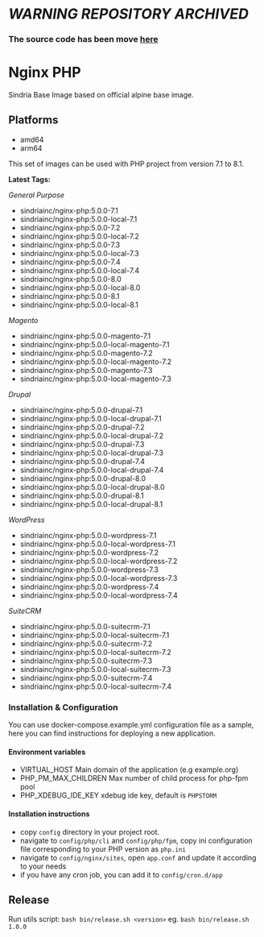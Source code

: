 # *WARNING REPOSITORY ARCHIVED*

### The source code has been move [here](https://github.com/SindriaInc/XPipe/tree/master/BaseImages/nginx-php)



# Nginx PHP

Sindria Base Image based on official alpine base image.

## Platforms

- amd64
- arm64

This set of images can be used with PHP project from version 7.1 to 8.1.

**Latest Tags:**

_General Purpose_

- sindriainc/nginx-php:5.0.0-7.1
- sindriainc/nginx-php:5.0.0-local-7.1
- sindriainc/nginx-php:5.0.0-7.2
- sindriainc/nginx-php:5.0.0-local-7.2
- sindriainc/nginx-php:5.0.0-7.3
- sindriainc/nginx-php:5.0.0-local-7.3
- sindriainc/nginx-php:5.0.0-7.4
- sindriainc/nginx-php:5.0.0-local-7.4
- sindriainc/nginx-php:5.0.0-8.0
- sindriainc/nginx-php:5.0.0-local-8.0
- sindriainc/nginx-php:5.0.0-8.1
- sindriainc/nginx-php:5.0.0-local-8.1

_Magento_

- sindriainc/nginx-php:5.0.0-magento-7.1
- sindriainc/nginx-php:5.0.0-local-magento-7.1
- sindriainc/nginx-php:5.0.0-magento-7.2
- sindriainc/nginx-php:5.0.0-local-magento-7.2
- sindriainc/nginx-php:5.0.0-magento-7.3
- sindriainc/nginx-php:5.0.0-local-magento-7.3

_Drupal_

- sindriainc/nginx-php:5.0.0-drupal-7.1
- sindriainc/nginx-php:5.0.0-local-drupal-7.1
- sindriainc/nginx-php:5.0.0-drupal-7.2
- sindriainc/nginx-php:5.0.0-local-drupal-7.2
- sindriainc/nginx-php:5.0.0-drupal-7.3
- sindriainc/nginx-php:5.0.0-local-drupal-7.3
- sindriainc/nginx-php:5.0.0-drupal-7.4
- sindriainc/nginx-php:5.0.0-local-drupal-7.4
- sindriainc/nginx-php:5.0.0-drupal-8.0
- sindriainc/nginx-php:5.0.0-local-drupal-8.0
- sindriainc/nginx-php:5.0.0-drupal-8.1
- sindriainc/nginx-php:5.0.0-local-drupal-8.1

_WordPress_

- sindriainc/nginx-php:5.0.0-wordpress-7.1
- sindriainc/nginx-php:5.0.0-local-wordpress-7.1
- sindriainc/nginx-php:5.0.0-wordpress-7.2
- sindriainc/nginx-php:5.0.0-local-wordpress-7.2
- sindriainc/nginx-php:5.0.0-wordpress-7.3
- sindriainc/nginx-php:5.0.0-local-wordpress-7.3
- sindriainc/nginx-php:5.0.0-wordpress-7.4
- sindriainc/nginx-php:5.0.0-local-wordpress-7.4

_SuiteCRM_

- sindriainc/nginx-php:5.0.0-suitecrm-7.1
- sindriainc/nginx-php:5.0.0-local-suitecrm-7.1
- sindriainc/nginx-php:5.0.0-suitecrm-7.2
- sindriainc/nginx-php:5.0.0-local-suitecrm-7.2
- sindriainc/nginx-php:5.0.0-suitecrm-7.3
- sindriainc/nginx-php:5.0.0-local-suitecrm-7.3
- sindriainc/nginx-php:5.0.0-suitecrm-7.4
- sindriainc/nginx-php:5.0.0-local-suitecrm-7.4

### Installation & Configuration

You can use docker-compose.example.yml configuration file as a sample, here you can find instructions
for deploying a new application.

#### Environment variables
- VIRTUAL_HOST Main domain of the application (e.g example.org)
- PHP_PM_MAX_CHILDREN Max number of child process for php-fpm pool 
- PHP_XDEBUG_IDE_KEY xdebug ide key, default is `PHPSTORM`

#### Installation instructions
- copy `config` directory in your project root.
- navigate to `config/php/cli` and `config/php/fpm`, copy ini configuration file corresponding to your
PHP version as `php.ini`
- navigate to `config/nginx/sites`, open `app.conf` and update it according to your needs
- if you have any cron job, you can add it to `config/cron.d/app`

## Release

Run utils script: `bash bin/release.sh <version>` eg. `bash bin/release.sh 1.0.0`
